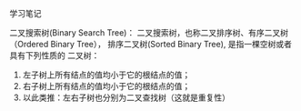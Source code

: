 学习笔记

二叉搜索树(Binary Search Tree)：
二叉搜索树，也称二叉排序树、有序二叉树（Ordered Binary Tree），
排序二叉树(Sorted Binary Tree), 是指一棵空树或者具有下列性质的
二叉树：
1. 左子树上所有结点的值均小于它的根结点的值；
2. 右子树上所有结点的值均小于它的根结点的值；
3. 以此类推：左右子树也分别为二叉查找树（这就是重复性）

